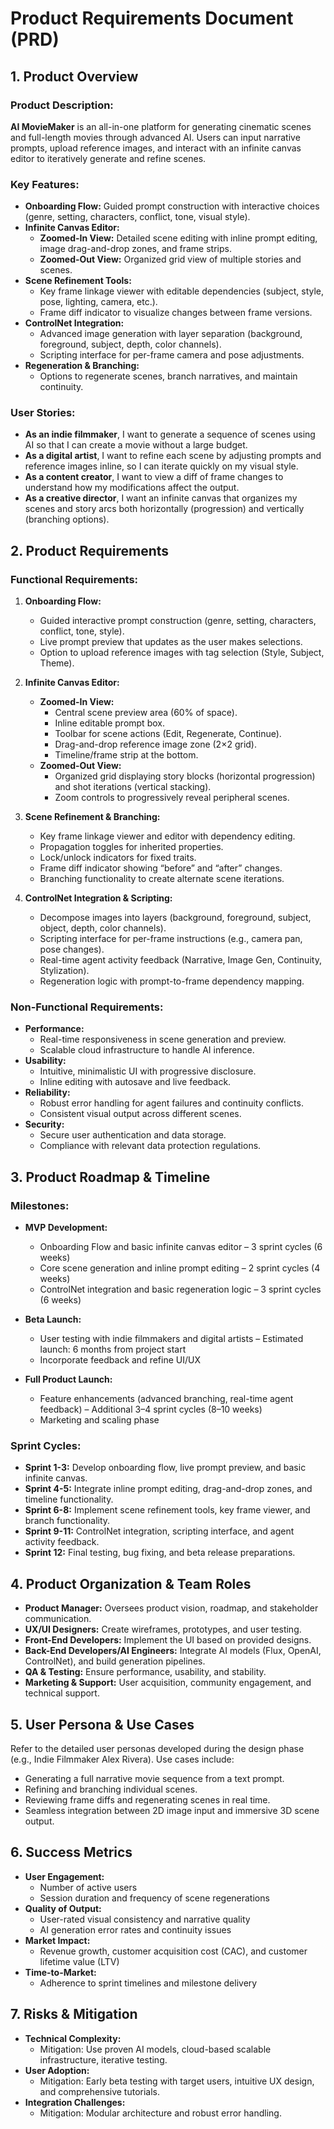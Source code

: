 # Product Requirements Document (PRD)

## 1. Product Overview

### Product Description:
**AI MovieMaker** is an all-in-one platform for generating cinematic scenes and full-length movies through advanced AI. Users can input narrative prompts, upload reference images, and interact with an infinite canvas editor to iteratively generate and refine scenes.

### Key Features:
- **Onboarding Flow:** Guided prompt construction with interactive choices (genre, setting, characters, conflict, tone, visual style).
- **Infinite Canvas Editor:**  
  - **Zoomed-In View:** Detailed scene editing with inline prompt editing, image drag-and-drop zones, and frame strips.
  - **Zoomed-Out View:** Organized grid view of multiple stories and scenes.
- **Scene Refinement Tools:**  
  - Key frame linkage viewer with editable dependencies (subject, style, pose, lighting, camera, etc.).
  - Frame diff indicator to visualize changes between frame versions.
- **ControlNet Integration:**  
  - Advanced image generation with layer separation (background, foreground, subject, depth, color channels).
  - Scripting interface for per-frame camera and pose adjustments.
- **Regeneration & Branching:**  
  - Options to regenerate scenes, branch narratives, and maintain continuity.
  
### User Stories:
- **As an indie filmmaker**, I want to generate a sequence of scenes using AI so that I can create a movie without a large budget.
- **As a digital artist**, I want to refine each scene by adjusting prompts and reference images inline, so I can iterate quickly on my visual style.
- **As a content creator**, I want to view a diff of frame changes to understand how my modifications affect the output.
- **As a creative director**, I want an infinite canvas that organizes my scenes and story arcs both horizontally (progression) and vertically (branching options).

## 2. Product Requirements

### Functional Requirements:
1. **Onboarding Flow:**
   - Guided interactive prompt construction (genre, setting, characters, conflict, tone, style).
   - Live prompt preview that updates as the user makes selections.
   - Option to upload reference images with tag selection (Style, Subject, Theme).

2. **Infinite Canvas Editor:**
   - **Zoomed-In View:**  
     - Central scene preview area (60% of space).
     - Inline editable prompt box.
     - Toolbar for scene actions (Edit, Regenerate, Continue).
     - Drag-and-drop reference image zone (2×2 grid).
     - Timeline/frame strip at the bottom.
   - **Zoomed-Out View:**  
     - Organized grid displaying story blocks (horizontal progression) and shot iterations (vertical stacking).
     - Zoom controls to progressively reveal peripheral scenes.

3. **Scene Refinement & Branching:**
   - Key frame linkage viewer and editor with dependency editing.
   - Propagation toggles for inherited properties.
   - Lock/unlock indicators for fixed traits.
   - Frame diff indicator showing “before” and “after” changes.
   - Branching functionality to create alternate scene iterations.

4. **ControlNet Integration & Scripting:**
   - Decompose images into layers (background, foreground, subject, object, depth, color channels).
   - Scripting interface for per-frame instructions (e.g., camera pan, pose changes).
   - Real-time agent activity feedback (Narrative, Image Gen, Continuity, Stylization).
   - Regeneration logic with prompt-to-frame dependency mapping.

### Non-Functional Requirements:
- **Performance:**  
  - Real-time responsiveness in scene generation and preview.
  - Scalable cloud infrastructure to handle AI inference.
- **Usability:**  
  - Intuitive, minimalistic UI with progressive disclosure.
  - Inline editing with autosave and live feedback.
- **Reliability:**  
  - Robust error handling for agent failures and continuity conflicts.
  - Consistent visual output across different scenes.
- **Security:**  
  - Secure user authentication and data storage.
  - Compliance with relevant data protection regulations.

## 3. Product Roadmap & Timeline

### Milestones:
- **MVP Development:**  
  - Onboarding Flow and basic infinite canvas editor – 3 sprint cycles (6 weeks)
  - Core scene generation and inline prompt editing – 2 sprint cycles (4 weeks)
  - ControlNet integration and basic regeneration logic – 3 sprint cycles (6 weeks)
  
- **Beta Launch:**  
  - User testing with indie filmmakers and digital artists – Estimated launch: 6 months from project start
  - Incorporate feedback and refine UI/UX
  
- **Full Product Launch:**  
  - Feature enhancements (advanced branching, real-time agent feedback) – Additional 3–4 sprint cycles (8–10 weeks)
  - Marketing and scaling phase

### Sprint Cycles:
- **Sprint 1-3:** Develop onboarding flow, live prompt preview, and basic infinite canvas.
- **Sprint 4-5:** Integrate inline prompt editing, drag-and-drop zones, and timeline functionality.
- **Sprint 6-8:** Implement scene refinement tools, key frame viewer, and branch functionality.
- **Sprint 9-11:** ControlNet integration, scripting interface, and agent activity feedback.
- **Sprint 12:** Final testing, bug fixing, and beta release preparations.

## 4. Product Organization & Team Roles

- **Product Manager:** Oversees product vision, roadmap, and stakeholder communication.
- **UX/UI Designers:** Create wireframes, prototypes, and user testing.
- **Front-End Developers:** Implement the UI based on provided designs.
- **Back-End Developers/AI Engineers:** Integrate AI models (Flux, OpenAI, ControlNet), and build generation pipelines.
- **QA & Testing:** Ensure performance, usability, and stability.
- **Marketing & Support:** User acquisition, community engagement, and technical support.

## 5. User Persona & Use Cases

Refer to the detailed user personas developed during the design phase (e.g., Indie Filmmaker Alex Rivera). Use cases include:
- Generating a full narrative movie sequence from a text prompt.
- Refining and branching individual scenes.
- Reviewing frame diffs and regenerating scenes in real time.
- Seamless integration between 2D image input and immersive 3D scene output.

## 6. Success Metrics

- **User Engagement:**  
  - Number of active users
  - Session duration and frequency of scene regenerations
- **Quality of Output:**  
  - User-rated visual consistency and narrative quality
  - AI generation error rates and continuity issues
- **Market Impact:**  
  - Revenue growth, customer acquisition cost (CAC), and customer lifetime value (LTV)
- **Time-to-Market:**  
  - Adherence to sprint timelines and milestone delivery

## 7. Risks & Mitigation

- **Technical Complexity:**  
  - Mitigation: Use proven AI models, cloud-based scalable infrastructure, iterative testing.
- **User Adoption:**  
  - Mitigation: Early beta testing with target users, intuitive UX design, and comprehensive tutorials.
- **Integration Challenges:**  
  - Mitigation: Modular architecture and robust error handling.